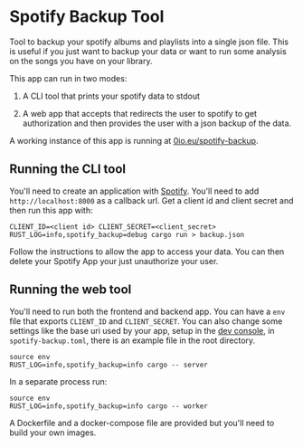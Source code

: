 # Spotify Backup Tool

Tool to backup your spotify albums and playlists into a single json file. This is useful if you just want to backup your data or want to run some analysis on the songs you have on your library.

This app can run in two modes:

1. A CLI tool that prints your spotify data to stdout

2. A web app that accepts that redirects the user to spotify to get authorization and then provides the user with a json backup of the data.

A working instance of this app is running at [0io.eu/spotify-backup](https://0io.eu/spotify-backup/).

## Running the CLI tool

You'll need to create an application with [Spotify](https://developer.spotify.com/). You'll need to add `http://localhost:8000` as a callback url. Get a client id and client secret and then run this app with:
    
    CLIENT_ID=<client id> CLIENT_SECRET=<client_secret> RUST_LOG=info,spotify_backup=debug cargo run > backup.json
    
Follow the instructions to allow the app to access your data. You can then delete your Spotify App your just unauthorize your user.

## Running the web tool

You'll need to run both the frontend and backend app. You can have a `env` file that exports `CLIENT_ID` and `CLIENT_SECRET`. You can also change some settings like the base uri used by your app, setup in the [dev console](https://developer.spotify.com/), in `spotify-backup.toml`, there is an example file in the root directory. 

    source env
    RUST_LOG=info,spotify_backup=info cargo -- server
    
In a separate process run:

    source env
    RUST_LOG=info,spotify_backup=info cargo -- worker

A Dockerfile and a docker-compose file are provided but you'll need to build your own images.
